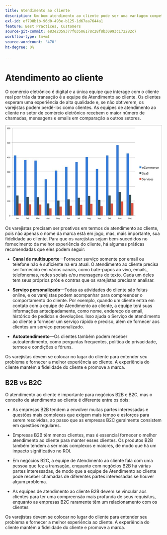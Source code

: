 ```yaml
---
title: Atendimento ao cliente
description: Um bom atendimento ao cliente pode ser uma vantagem competitiva na área de comércio eletrônico.
exl-id: ef798b1b-96d0-493e-b125-1d67aa7644a1
feature: Best Practices, Customers
source-git-commit: e83e2359377f03506178c28f8b30993c172282c7
workflow-type: tm+mt
source-wordcount: '470'
ht-degree: 0%

---
```


# Atendimento ao cliente

O comércio eletrônico é digital e a única equipe que interage com o cliente real por trás da transação é a equipe de Atendimento ao cliente. Os clientes esperam uma experiência de alta qualidade e, se não obtiverem, os varejistas podem perdê-los como clientes. As equipes de atendimento ao cliente no setor de comércio eletrônico recebem o maior número de chamadas, mensagens e emails em comparação a outros setores.

![Gráfico de barras do atendimento ao cliente](../../assets/playbooks/customer-service-chart.png)

Os varejistas precisam ser proativos em termos de atendimento ao cliente, pois não apenas o nome da marca está em jogo, mas, mais importante, sua fidelidade ao cliente. Para que os varejistas sejam bem-sucedidos no fornecimento da melhor experiência do cliente, há algumas práticas recomendadas que eles podem seguir:

- **Canal de multisuporte**—Fornecer serviço somente por email ou telefone não é suficiente na era atual. O atendimento ao cliente precisa ser fornecido em vários canais, como bate-papos ao vivo, emails, telefonemas, redes sociais e/ou mensagens de texto. Cada um deles tem seus próprios prós e contras que os varejistas precisam analisar.

- **Serviço personalizado**—Todas as atividades do cliente são feitas online, e os varejistas podem acompanhar para compreender o comportamento do cliente. Por exemplo, quando um cliente entra em contato com a equipe de Atendimento ao cliente, a equipe terá suas informações antecipadamente, como nome, endereço de email, histórico de pedidos e devoluções. Isso ajuda o Serviço de atendimento ao cliente a fornecer um serviço rápido e preciso, além de fornecer aos clientes um serviço personalizado.

- **Autoatendimento**—Os clientes também podem receber autoatendimento, como perguntas frequentes, política de privacidade, termos e condições e fóruns.

Os varejistas devem se colocar no lugar do cliente para entender seu problema e fornecer a melhor experiência ao cliente. A experiência do cliente mantém a fidelidade do cliente e promove a marca.

## B2B vs B2C

O atendimento ao cliente é importante para negócios B2B e B2C, mas o conceito de atendimento ao cliente é diferente entre os dois:

- As empresas B2B tendem a envolver muitas partes interessadas e questões mais complexas que exigem mais tempo e esforços para serem resolvidas, ao passo que as empresas B2C geralmente consistem em questões regulares.

- Empresas B2B têm menos clientes, mas é essencial fornecer o melhor atendimento ao cliente para manter esses clientes. Os produtos B2B também tendem a ser mais complexos e maiores, de modo que há um impacto significativo no ROI.

- Em negócios B2C, a equipe de Atendimento ao cliente fala com uma pessoa que fez a transação, enquanto com negócios B2B há várias partes interessadas, de modo que a equipe de Atendimento ao cliente pode receber chamadas de diferentes partes interessadas se houver algum problema.

- As equipes de atendimento ao cliente B2B devem se vincular aos clientes para ter uma compreensão mais profunda de seus requisitos, enquanto as empresas B2C raramente têm um relacionamento com os clientes

Os varejistas devem se colocar no lugar do cliente para entender seu problema e fornecer a melhor experiência ao cliente. A experiência do cliente mantém a fidelidade do cliente e promove a marca.
